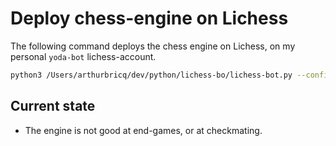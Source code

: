 # Deploy chess-engine on Lichess

The following command deploys the chess engine on Lichess, on my personal `yoda-bot` lichess-account.

```bash
python3 /Users/arthurbricq/dev/python/lichess-bo/lichess-bot.py --config /Users/arthurbricq/dev/rust/chess_rust/lichess_bot/config.yaml
```

## Current state

- The engine is not good at end-games, or at checkmating.
